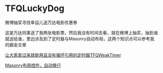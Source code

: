 # TFQLuckyDog
微博抽奖寻找幸运儿送万达电影优惠券

这是万达同事送了我两张电影票，然后我没有时间去看，就在微博上抽奖，抽到谁就送给谁，里边涉及到了定时器与Masonry自动布局，这两个知识点可以参考我的掘金文章

[让大家拿过来就能用且没有循环引用的定时器TFQWeakTimer](https://juejin.im/post/5b4824f06fb9a04fbf26fed2)

[Masonry布局控件，自动换行](https://juejin.im/post/5afbf79d6fb9a07aa83eeac0)
